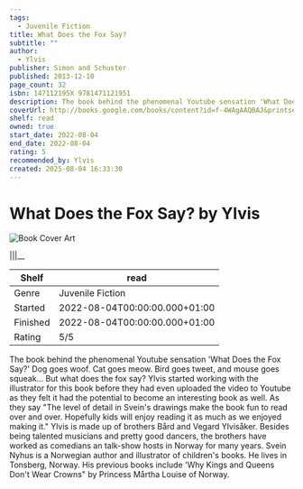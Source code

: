 ```yaml
---
tags:
  - Juvenile Fiction
title: What Does the Fox Say?
subtitle: ""
author:
  - Ylvis
publisher: Simon and Schuster
published: 2013-12-10
page_count: 32
isbn: 147112195X 9781471121951
description: The book behind the phenomenal Youtube sensation 'What Does the Fox Say?' Dog goes woof. Cat goes meow. Bird goes tweet, and mouse goes squeak... But what does the fox say? Ylvis started working with the illustrator for this book before they had even uploaded the video to Youtube as they felt it had the potential to become an interesting book as well. As they say &ldquo;The level of detail in Svein's drawings make the book fun to read over and over. Hopefully kids will enjoy reading it as much as we enjoyed making it.&rdquo; Ylvis is made up of brothers Bård and Vegard Ylvisåker. Besides being talented musicians and pretty good dancers, the brothers have worked as comedians an talk-show hosts in Norway for many years. Svein Nyhus is a Norwegian author and illustrator of children's books. He lives in Tonsberg, Norway. His previous books include 'Why Kings and Queens Don't Wear Crowns' by Princess Mårtha Louise of Norway.
coverUrl: http://books.google.com/books/content?id=f-4WAgAAQBAJ&printsec=frontcover&img=1&zoom=1&source=gbs_api
shelf: read
owned: true
start_date: 2022-08-04
end_date: 2022-08-04
rating: 5
recommended_by: Ylvis
created: 2025-08-04 16:33:30
---
```


# What Does the Fox Say? by Ylvis

![Book Cover Art](http://books.google.com/books/content?id=f-4WAgAAQBAJ&printsec=frontcover&img=1&zoom=1&source=gbs_api)



|||__

| Shelf | read |
| --- | --- |
| Genre | Juvenile Fiction |
| Started | 2022-08-04T00:00:00.000+01:00 |
| Finished | 2022-08-04T00:00:00.000+01:00 |
| Rating | 5/5 |

The book behind the phenomenal Youtube sensation 'What Does the Fox Say?' Dog goes woof. Cat goes meow. Bird goes tweet, and mouse goes squeak... But what does the fox say? Ylvis started working with the illustrator for this book before they had even uploaded the video to Youtube as they felt it had the potential to become an interesting book as well. As they say "The level of detail in Svein's drawings make the book fun to read over and over. Hopefully kids will enjoy reading it as much as we enjoyed making it." Ylvis is made up of brothers Bård and Vegard Ylvisåker. Besides being talented musicians and pretty good dancers, the brothers have worked as comedians an talk-show hosts in Norway for many years. Svein Nyhus is a Norwegian author and illustrator of children's books. He lives in Tonsberg, Norway. His previous books include 'Why Kings and Queens Don't Wear Crowns" by Princess Mårtha Louise of Norway.